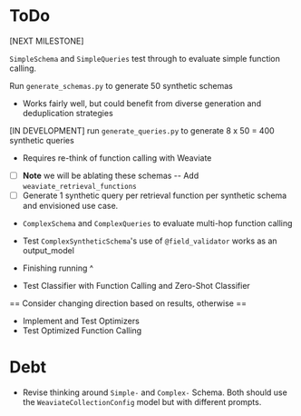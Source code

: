 # ToDo

[NEXT MILESTONE]

`SimpleSchema` and `SimpleQueries` test through to evaluate simple function calling.

Run `generate_schemas.py` to generate 50 synthetic schemas

- Works fairly well, but could benefit from diverse generation and deduplication strategies

[IN DEVELOPMENT] run `generate_queries.py` to generate 8 x 50 = 400 synthetic queries

- Requires re-think of function calling with Weaviate

- [ ] **Note** we will be ablating these schemas -- Add `weaviate_retrieval_functions`
- [ ] Generate 1 synthetic query per retrieval function per synthetic schema and envisioned use case.

- `ComplexSchema` and `ComplexQueries` to evaluate multi-hop function calling

- Test `ComplexSyntheticSchema`'s use of `@field_validator` works as an output_model
- Finishing running ^

- Test Classifier with Function Calling and Zero-Shot Classifier

== Consider changing direction based on results, otherwise ==

- Implement and Test Optimizers
- Test Optimized Function Calling

# Debt

- Revise thinking around `Simple-` and `Complex-` Schema. Both should use the `WeaviateCollectionConfig` model but with different prompts.